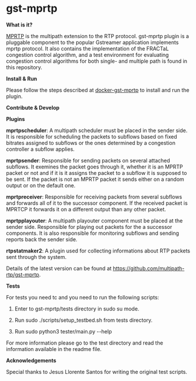 # gst-mprtp

**What is it?**
  
[MPRTP](https://tools.ietf.org/html/draft-singh-avtcore-mprtp-10) 
is the multipath extension to the RTP protocol.
gst-mprtp plugin is a pluggable component to the 
popular Gstreamer application implements 
mprtp protocol. It also contains the implementation 
of the FRACTaL congestion control algorithm, and 
a test environment for evaluating congestion 
control algorithms for both single- and multiple 
path is found in this repository.

**Install & Run**

Please follow the steps described at [docker-gst-mprtp](https://github.com/balazskreith/docker-gst-mprtp) 
to install and run the plugin.

**Contribute & Develop**



**Plugins**

**mprtpscheduler**: A multipath scheduler must be placed 
in the sender side. It is responsible for scheduling the 
packets to subflows based on fixed bitrates assigned 
to subflows or the ones determined by a congestion controller 
a subflow applies.

**mprtpsender**: Responsible for sending packets 
on several attached subflows. It exemines the 
packet goes through it, whether it is an MPRTP 
packet or not and if it is it assigns the packet 
to a subflow it is supposed to be sent. If the 
packet is not an MPRTP packet it sends either 
on a random output or on the default one.

**mprtpreceiver**: Responsible for receiving packets 
from several subflows and forwards all of it 
to the successor component. If the received packet 
is MPRTCP it forwards it on a different output 
than any other packet.

**mprtpplayouter**: A multipath playouter component must be 
placed at the sender side. Responsible for playing out 
packets for the a successor components. It is 
also responsible for monitoring subflows and 
sending reports back the sender side.

**rtpstatmaker2**: A plugin used for collecting 
informations about RTP packets sent through the system.

Details of the latest version can be found at 
https://github.com/multipath-rtp/gst-mprtp.

  
**Tests**

For tests you need tc and you need to run the following scripts:
 
1. Enter to gst-mprtp/tests directory in sudo su mode.

2. Run sudo ./scripts/setup_testbed.sh from tests directory.

3. Run sudo python3 tester/main.py --help

For more information please go to the test directory and read 
the information available in the readme file.


     
**Acknowledgements** 
  
Special thanks to Jesus Llorente Santos for writing 
the original test scripts. 
  
